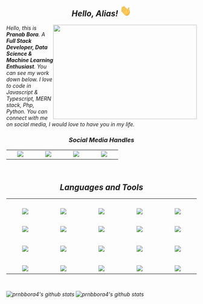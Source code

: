 <!-- ### Hi there 👋
 -->
<!--
**prnbbora4/prnbbora4** is a ✨ _special_ ✨ repository because its `README.md` (this file) appears on your GitHub profile.
-->
<!-- Here are some ideas to get you started:

- 🔭 I’m currently working on ...
- 🌱 I’m currently learning ...
- 👯 I’m looking to collaborate on ...
- 🤔 I’m looking for help with ...
- 💬 Ask me about ...
- 📫 How to reach me: ...
- 😄 Pronouns: ...
- ⚡ Fun fact: ... -->
<!-- heading -->
<h2 align='center'> <i>Hello, Alias! <img src="https://github.com/prnbbora4/prnbbora4/blob/main/hello.gif" width="30px"></h2>  

<!--  right side image -->
<img align="right" src="https://img.freepik.com/free-vector/male-programmer-working-computer-office-wall-with-hanging-reminder-stickers-developer-creating-new-software-interface-coding-programming-system-administrator-designer-character_575670-1159.jpg"  width="380" height="250">

<!--  A paragraph about me -->
 
_Hello, this is **Pranab Bora**. A **Full Stack Developer, Data Science & Machine Learning Enthusiast**. You can see my work down below. I love to code in Javascript & Typescript, MERN stack, Php, Python. You can connect with me on social media, I would love to have you in my life._  

 
<!--  Social Media Links -->
<h3 align='center'><i>Social Media Handles</i></h3>
<p align='center'>
 
<table width="100" align='center'>
<tr>
    <td align='center' width="60">
        <a href="https://twitter.com/pranab889bora"><img src="https://assets.stickpng.com/images/580b57fcd9996e24bc43c53e.png" width="60"></a>
    </td>
    <td align='center' width="60">
        <a href="https://www.instagram.com/prnbbora4/"><img src="https://cdn-icons-png.flaticon.com/512/174/174855.png"></a>
    </td>
    <td align='center' width="60">
        <a href="https://www.linkedin.com/in/pranab-bora-6084a4169/"><img src="https://cdn-icons-png.flaticon.com/512/174/174857.png" width="60"></a>
    </td>
   <td align='center' width="60">
        <a href="mailto:prnbbora4@gmail.com"><img src="https://storage.googleapis.com/gweb-uniblog-publish-prod/images/Gmail.max-1100x1100.png" width="60"></a>
   </td>
</tr>
</table>
</p>

</br>

<!--  Programming Languages -->
<h2 align='center'><i>Languages and Tools</i></h2>

<table width="100" align='center'>
<tr height='70'>
    <td align='center' width="190">
        <img src="https://upload.wikimedia.org/wikipedia/commons/6/6a/JavaScript-logo.png" width="60">
    </td>
    <td align='center' width="190">
        <img src="https://www.vectorlogo.zone/logos/typescriptlang/typescriptlang-icon.svg">
    </td>
    <td align='center' width="190">
        <img src="https://www.vectorlogo.zone/logos/reactjs/reactjs-ar21.svg" >
    </td>
     <td align='center' width="190" background-color="white">
        <img src="https://miro.medium.com/max/800/1*fKV3_Y4usDYZKPsNp1yCvA.png">
    </td>
    <td align='center' width="190">
        <img src="https://miro.medium.com/max/1000/1*kQ11_TLArd7xGuWiSomBSg.png">
    </td>
</tr>
<tr>
    <td align='center'>
        <img src="https://upload.wikimedia.org/wikipedia/commons/thumb/8/8e/Nextjs-logo.svg/1280px-Nextjs-logo.svg.png" width="120">
    </td>
    <td align='center'>
        <img src="https://www.vectorlogo.zone/logos/nodejs/nodejs-ar21.svg">
    </td>
    <td align='center'>
        <img src="https://www.vectorlogo.zone/logos/expressjs/expressjs-ar21.svg">
    </td>
    <td align='center'>
        <img src="https://www.vectorlogo.zone/logos/mongodb/mongodb-ar21.svg">
    </td>
    <td align='center'>
        <img src="https://www.vectorlogo.zone/logos/firebase/firebase-ar21.svg">
    </td>
</tr>
<tr height='80'>
    <td align='center'>
        <img src="https://www.vectorlogo.zone/logos/w3_html5/w3_html5-ar21.svg">
    </td>
    <td align='center'>
        <img src="https://upload.wikimedia.org/wikipedia/commons/thumb/d/d5/CSS3_logo_and_wordmark.svg/1200px-CSS3_logo_and_wordmark.svg.png" width="60">
    </td>
    <td align='center'>
        <img src="https://www.vectorlogo.zone/logos/heroku/heroku-ar21.svg">
    </td>
    <td align='center'>
        <img src="https://www.netlify.com/v3/img/components/full-logo-dark.png" width="60">
    </td>
    <td align='center'>
        <img src="https://www.vectorlogo.zone/logos/getpostman/getpostman-icon.svg">
    </td>
</tr>
 <tr>
    <td align='center' width="190">
        <img src="https://www.vectorlogo.zone/logos/python/python-official.svg" width="60">
    </td>
    <td align='center' width="190">
        <img src="https://www.vectorlogo.zone/logos/android/android-official.svg" width="60">
    </td>
    <td align='center' width="190">
        <img src="https://upload.wikimedia.org/wikipedia/commons/thumb/1/18/ISO_C%2B%2B_Logo.svg/1200px-ISO_C%2B%2B_Logo.svg.png" width="60">
    </td>
     <td align='center' width="190">
        <img src="https://www.vectorlogo.zone/logos/pocoo_flask/pocoo_flask-official.svg" width="60">
    </td>
    <td align='center' width="190">
        <img src="https://www.vectorlogo.zone/logos/flutterio/flutterio-ar21.svg">
    </td>
</tr>
</table>

</br>
<!-- Github stats -->

 ![prnbbora4's github stats](https://github-readme-stats.vercel.app/api?username=prnbbora4&show_icons=true&theme=dark)
 ![prnbbora4's github stats](https://github-readme-stats.vercel.app/api/top-langs/?username=prnbbora4&theme=dark&layout=compact)

<!-- <p align="center">
    <a href="https://github.com/prnbbora4/github-readme-stats">
      <img src="https://github-readme-stats.vercel.app/api?username=prnbbora4&theme=dark&show_icons=true&&cache_seconds=1900&count_private=true" alt="GitHub stats" height="190" >  
    </a>
 
    <a href="https://github.com/prnbbora4/github-readme-stats">
      <img src="https://github-readme-stats.vercel.app/api/top-langs/?username=prnbbora4&theme=dark&layout=compact&langs_count=8" alt="Top Langs" heigth="190">
    </a>
</p> -->

